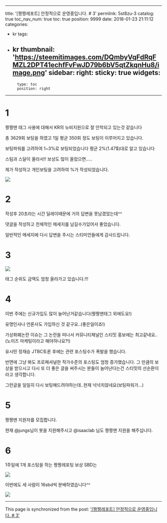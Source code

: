 
---
title: '[짱짱레포트] 안정적으로 운영중입니다.   # 3'
permlink: 5st8zu-3
catalog: true
toc_nav_num: true
toc: true
position: 9999
date: 2018-01-23 21:11:12
categories:
- kr
tags:
- kr
thumbnail: 'https://steemitimages.com/DQmbyVqFdRqFMZL2DPT41echfFvFwJD79b6bV5qtZkqnHu8/image.png'
sidebar:
    right:
        sticky: true
widgets:
    -
        type: toc
        position: right
---


# 1
짱짱맨 태그 사용에 대해서 KR의 뉴비지원으로 잘 안착되고 있는것 같습니다

총 3629회 보팅을 하였고 1일 평균 350회 정도 보팅이 이루어지고 있습니다.

보팅파워를 고려하여 1~3%로 보팅되었습니다 평균 2%(1.47$)대로 알고 있습니다

스팀과 스달이 올라서!! 보상도 많이 올랐으면.....

제가 작성하고 개인보팅을 고려하여 %가 작성되었습니다.

![](https://steemitimages.com/DQmbyVqFdRqFMZL2DPT41echfFvFwJD79b6bV5qtZkqnHu8/image.png)

# 2

작성후 20초라는 시간 딜레이때문에 거의 답변을 못남겼었는데^^

댓글을 작성하고 전체적인 메세지를 남길수가있어서 좋았습니다.

일반적인 메세지에 다시 답변을 주시는 스티미언들에게 감사드립니다.

# 3

![](https://steemitimages.com/DQmXErBtuKmFSiqyvD92QjzebZQc7fcjTcMiSdiy3WCG4rN/image.png)

태그 순위도 금액도 엄청 올라가고 있습니다.!!!

# 4

이번 주에는 신규가입도 많이 늘어난거같습니다(짱짱맨태그 외에도요!)

유명인사나 언론사도 가입하신 것 같구요..(좋은일이죠!)

가상화폐논란 이슈는 그 논란을 떠나서 커뮤니티채널인 스티밋 홍보에는 최고같네요..
(노이즈 마케팅이라고 해야하나요?!)

유시민 정재승 JTBC토론 후에는 관련 포스팅수가 폭발을 했습니다.

반면에 그냥 봐도 프로페셔널한 작가수준의 포스팅도 엄청 증가했습니다. 그 만큼의 보상을 받으시고 다시 또 더 좋은 글을 써주시는 분들이 늘어난다는건 스티밋의 선순환이라고 생각합니다.

그런글을 일일히 다시 보팅해드려야하는데..현재 넉넉치않네요(보팅파워가...)

# 5

짱짱맨 지원자를 모집합니다.

현재 @jungs님이 봇을 지원해주시고  @isaaclab 님도 짱짱맨 지원을 해주십니다.

# 6

1주일에 1개 포스팅을 하는 짱짱레포팅 보상 SBD는

![](https://steemitimages.com/DQmUzLVGEZvSaqTksrPZsQndK98yZ43jXUFFgDaFqvP6ZZx/image.png)

이번에도 세 사람이 16sbd씩 분배하였습니다^^

![](https://steemitimages.com/DQmaX4ZKGmN2cu2V5FEsLgqwgJAvfDzs2hU1vqhqgDNw49N/image.png)

- - -

This page is synchronized from the post: ['[짱짱레포트] 안정적으로 운영중입니다.   # 3'](https://steemit.com/@virus707/5st8zu-3)
